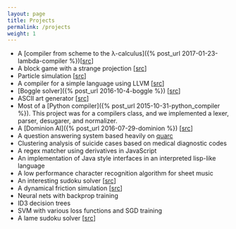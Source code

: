 ```yaml
---
layout: page
title: Projects
permalink: /projects
weight: 1
---
```


- A [compiler from scheme to the λ-calculus]({% post_url 2017-01-23-lambda-compiler %})[[src](https://github.com/tyehle/lambda)]
- A block game with a strange projection [[src](https://bitbucket.org/tobinyehle/fieldgame)]
- Particle simulation [[src](https://bitbucket.org/tobinyehle/particles)]
- A compiler for a simple language using LLVM [[src](https://github.com/tyehle/llvm-lambda)]
- [Boggle solver]({% post_url 2016-10-4-boggle %}) [[src](https://bitbucket.org/tobinyehle/bogglesolver)]
- ASCII art generator [[src](https://bitbucket.org/tobinyehle/ascii-converter)]
- Most of a [Python compiler]({% post_url 2015-10-31-python_compiler %}). This project was for a compilers class, and we implemented a lexer, parser, desugarer, and normalizer.
- A [Dominion AI]({% post_url 2016-07-29-dominion %}) [[src](https://github.com/tyehle/dominion)]
- A question answering system based heavily on [quarc](https://www.cs.utah.edu/~riloff/pdfs/quarc.pdf)
- Clustering analysis of suicide cases based on medical diagnostic codes
- A regex matcher using derivatives in JavaScript
- An implementation of Java style interfaces in an interpreted lisp-like language
- A low performance character recognition algorithm for sheet music
- An interesting sudoku solver [[src](https://github.com/tyehle/sudoku)]
- A dynamical friction simulation [[src](https://github.com/tyehle/dynamical-friction)]
- Neural nets with backprop training
- ID3 decision trees
- SVM with various loss functions and SGD training
- A lame sudoku solver [[src](https://bitbucket.org/tobinyehle/sudoku-solver)]
